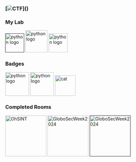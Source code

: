 ### [![CTF](https://readme-typing-svg.demolab.com?font=Fira+Code&weight=600&size=25&pause=1000&color=6e548c&random=false&width=450&height=40&lines=Capture+The+Flag!)]()

### My Lab

[<img src="https://www.kali.org/tools/metasploit-framework/images/metasploit-framework-logo.svg" height="60" alt="python logo"/>]()
[<img src="https://upload.wikimedia.org/wikipedia/commons/2/2b/Kali-dragon-icon.svg" height="70" alt="python logo"/>](https://www.kali.org/)
[<img src="https://tryhackme.com/img/favicon.png" height="60" alt="python logo"/>](https://tryhackme.com/p/paulemacedo)



### Badges
[<img src="https://assets.tryhackme.com/img/badges/ohsint.svg" height="75" alt="python logo"/>](https://tryhackme.com/paulemacedo/badges/ohsint)
[<img src="https://assets.tryhackme.com/img/badges/streak7.svg" height="75" alt="python logo"/>](https://tryhackme.com/paulemacedo/badges/7-day-streak)
<img src="https://github.com/paulemacedo/paulemacedo/assets/59907505/bbdf9b47-7c06-4504-9eac-8f5a10704c09" alt="cat" height="65" >


### Completed Rooms
[<img src="https://github.com/user-attachments/assets/3fc48062-9fd1-4636-b444-55cac6174bb1" height="130" alt="OhSINT"/>](https://github.com/paulemacedo/Capture-The-Flag/blob/main/Easy/OhSINT.md)
[<img src="https://github.com/user-attachments/assets/65ba9aa5-0648-4c7f-b0c0-6643155b18a3" height="130" alt="GloboSecWeek2024"/>](https://github.com/paulemacedo/Capture-The-Flag/blob/main/Easy/OSINT%20-%20GloboSecWeek2024.md)
[<img src="https://github.com/user-attachments/assets/a4e248b5-b34f-422e-be78-45a90a37ae23" height="130" alt="GloboSecWeek2024"/>]()

